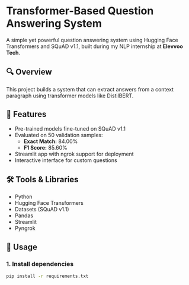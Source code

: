 

# Transformer-Based Question Answering System

A simple yet powerful question answering system using Hugging Face Transformers and SQuAD v1.1, built during my NLP internship at **Elevvoo Tech**.

## 🔍 Overview

This project builds a system that can extract answers from a context paragraph using transformer models like DistilBERT.

## 📌 Features

- Pre-trained models fine-tuned on SQuAD v1.1
- Evaluated on 50 validation samples:
  - **Exact Match:** 84.00%
  - **F1 Score:** 85.60%
- Streamlit app with ngrok support for deployment
- Interactive interface for custom questions

## 🛠️ Tools & Libraries

- Python
- Hugging Face Transformers
- Datasets (SQuAD v1.1)
- Pandas
- Streamlit
- Pyngrok

## 🚀 Usage

### 1. Install dependencies

```bash
pip install -r requirements.txt
